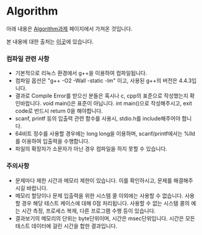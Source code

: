 # Algorithm

아래 내용은 [Algorithm과제](http://isa.hanyang.ac.kr:8080/) 페이지에서 가져온 것입니다.

본 내용에 대한 출처는 [이곳](http://isa.hanyang.ac.kr/)에 있습니다.

### 컴파일 관련 사항

- 기본적으로 리눅스 환경에서 g++을 이용하여 컴파일됩니다.
- 컴파일 옵션은 "g++ -O2 -Wall -static -lm" 이고, 사용된 g++의 버전은 4.4.3입니다.
- 결과로 Compile Error를 받으신 분들은 혹시나 c, cpp의 표준으로 작성했는지 확인바랍니다. void main()은 표준이 아닙니다. int main()으로 작성해주시고, exit code로 반드시 return 0을 해야합니다.
- scanf, printf 등의 입출력 관련 함수를 사용시, stdio.h를 include해주어야 합니다.
- 64비트 정수를 사용할 경우에는 long long을 이용하며, scanf/printf에서는 %lld를 이용하여 입출력을 수행합니다.
- 파일의 확장자가 소문자가 아닌 경우 컴파일을 하지 못할 수 있습니다.

### 주의사항

- 문제마다 제한 시간과 메모리 제한이 있습니다. 이를 확인하시고, 문제를 해결해주시길 바랍니다.
- 메모리 할당이나 문제 입출력을 위한 시스템 콜 이외에는 사용할 수 없습니다. 사용할 경우 해당 테스트 케이스에 대해 0점 처리됩니다. 사용할 수 없는 시스템 콜의 예는 시간 측정, 프로세스 복제, 다른 프로그램 수행 등이 있습니다.
- 결과보기의 메모리의 단위는 byte단위이며, 시간은 msec단위입니다. 시간은 모든 테스트 데이터에 걸린 시간을 합한 결과입니다.
